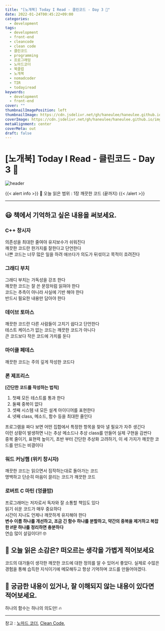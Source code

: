 ```yaml
---
title: "[노개북] Today I Read - 클린코드 - Day 3 📕"
date: 2022-01-24T00:45:22+09:00
categories:
  - development
tags:
  - development
  - front-end
  - cleancode
  - clean code
  - 클린코드
  - programming
  - 프로그래밍
  - 노마드코더
  - 북클럽
  - 노개북
  - nomadcoder
  - TIR
  - todayiread
keywords:
  - development
  - front-end
cover: ""
thumbnailImagePosition: left
thumbnailImage: https://cdn.jsdelivr.net/gh/haneulee/haneulee.github.io/img/post/book/book.png
coverImage: https://cdn.jsdelivr.net/gh/haneulee/haneulee.github.io/img/post/book/book.png
metaAlignment: center
coverMeta: out
draft: false
---
```


<!--toc-->

<!--adsense-->

# [노개북] Today I Read - 클린코드 - Day 3 📕

![header](https://capsule-render.vercel.app/api?type=waving&color=auto&height=400&section=header&text=Today_I_read📚&fontSize=100&animation=twinkling)

{{< alert info >}}
🔖 오늘 읽은 범위 : 1장 깨끗한 코드 (끝까지)
{{< /alert >}}

---

## 😃 **책에서 기억하고 싶은 내용을 써보세요.**

### C++ 창시자

의존성을 최대한 줄여야 유지보수가 쉬워진다  
깨끗한 코드란 한가지를 잘한다고 단언한다  
나쁜 코드는 너무 많은 일을 하려 애쓰다가 의도가 뒤섞이고 목적이 흐려진다

### 그래디 부치

그래디 부치는 가독성을 강조 한다  
깨끗한 코드는 잘 쓴 문장처럼 읽혀야 한다  
코드는 추측이 아니라 사실에 기반 해야 한다  
반드시 필요한 내용만 담아야 한다

### 데이브 토마스

깨끗한 코드란 다른 사람들이 고치기 쉽다고 단언한다  
테스트 케이스가 없는 코드는 깨끗한 코드가 아니다  
큰 코드보다 작은 코드에 가치를 둔다

### 마이클 페데스

깨끗한 코드는 주의 깊게 작성한 코드다

### 론 제프리스

**[간단한 코드를 작성하는 법칙]**

1. 첫째 모든 테스트를 통과 한다
2. 둘째 중복이 없다
3. 셋째 시스템 내 모든 설계 아이디어를 표현한다
4. 넷째 class, 메소드, 함수 등을 최대한 줄인다

프로그램을 짜다 보면 어떤 집합에서 특정한 항목을 찾아 낼 필요가 자주 생긴다  
이런 상황이 발생하면 나는 추상 메소드나 추상 class를 만들어 실제 구현을 감싼다  
중복 줄이기, 표현력 높이기, 초반 부터 간단한 추상화 고려하기, 이 세 가지가 깨끗한 코드를 만드는 비결이다

### 워드 커닝햄 (위키 창시자)

깨끗한 코드는 읽으면서 짐작하는대로 돌아가는 코드  
명백하고 단순히 마음이 끌리는 코드가 깨끗한 코드

### 로버트 C 마틴 (엉클밥)

프로그래머는 저자로서 독자와 잘 소통할 책임도 있다  
읽기 쉬운 코드가 매우 중요하다  
시간이 지나도 언제나 깨끗하게 유지해야 한다  
**변수 이름 하나를 개선하고, 조금 긴 함수 하나를 분할하고, 약간의 중복을 제거하고 복잡한 if문 하나를 정리하면 충분하다**  
연습 많이 살길이다!! 🤓

## 🤔 **오늘 읽은 소감은? 떠오르는 생각을 가볍게 적어보세요**

코드의 대가들이 생각한 깨끗한 코드에 대한 정의를 알 수 있어서 좋았다.
실제로 수많은 경험을 통해 습득한 지식이기에 메모해두고 항상 기억하며 코드를 만들어야겠다.

## 🔎 **궁금한 내용이 있거나, 잘 이해되지 않는 내용이 있다면 적어보세요.**

하나의 함수는 하나의 의도만! 🔥

---

참고 :
[노마드 코더](https://nomadcoders.co/),
[Clean Code](https://www.amazon.de/s?k=clean+code&language=en_GB&adgrpid=82416116576&gclid=CjwKCAiA0KmPBhBqEiwAJqKK4xEmgP0Qilu_Jqm-hLaN7NeZDM2RwUTtLRfh0Vnse08yK250y1Q9CRoCVNMQAvD_BwE&hvadid=394769215141&hvdev=c&hvlocint=1006094&hvlocphy=1009875&hvnetw=g&hvqmt=e&hvrand=9663709442593437821&hvtargid=kwd-301191331858&hydadcr=4258_1714682&tag=googdemozdesk-21&ref=pd_sl_8fm7hcj0n9_e),
